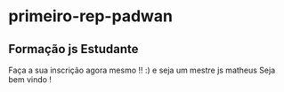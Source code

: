 # primeiro-rep-padwan
## Formação js Estudante

Faça a sua inscrição agora mesmo !!  :) e seja um  mestre js
matheus
Seja bem vindo !
